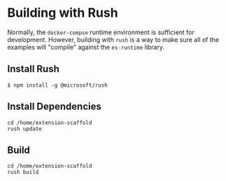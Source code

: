 # Building with Rush

Normally, the `docker-compse` runtime environment is sufficient for development.
However, building with `rush` is a way to make sure all of the examples
will "compile" against the `es-runtime` library.

## Install Rush

```
$ npm install -g @microsoft/rush
```

## Install Dependencies

```
cd /home/extension-scaffold
rush update
```

## Build

```
cd /home/extension-scaffold
rush build
```
